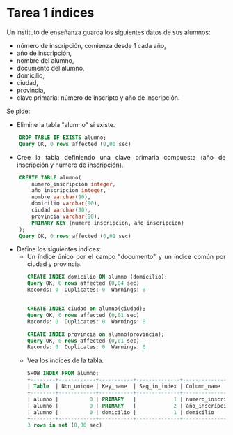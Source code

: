 <div align="justify">

# Tarea 1 índices

Un instituto de enseñanza guarda los siguientes datos de sus alumnos:
 - número de inscripción, comienza desde 1 cada año,
 - año de inscripción,
 - nombre del alumno,
 - documento del alumno,
 - domicilio,
 - ciudad,
 - provincia,
 - clave primaria: número de inscripto y año de inscripción.

Se pide: 
- Elimine la tabla "alumno" si existe. 
```sql
    DROP TABLE IF EXISTS alumno;
    Query OK, 0 rows affected (0,00 sec)

```
- Cree la tabla definiendo una clave primaria compuesta (año de inscripción y número de 
inscripción).
```sql
    CREATE TABLE alumno(
        numero_inscripcion integer,
        año_inscripcion integer,
        nombre varchar(90),
        domicilio varchar(90),
        ciudad varchar(90),
        provincia varchar(90),
        PRIMARY KEY (numero_inscripcion, año_inscripcion)
    );
    Query OK, 0 rows affected (0,01 sec)
```
- Define los siguientes indices:
   - Un índice único por el campo "documento" y un índice común por ciudad y provincia.
        ```sql
        CREATE INDEX domicilio ON alumno (domicilio);
        Query OK, 0 rows affected (0,04 sec)
        Records: 0  Duplicates: 0  Warnings: 0


        CREATE INDEX ciudad on alumno(ciudad);
        Query OK, 0 rows affected (0,01 sec)
        Records: 0  Duplicates: 0  Warnings: 0

        CREATE INDEX provincia on alumno(provincia);
        Query OK, 0 rows affected (0,01 sec)
        Records: 0  Duplicates: 0  Warnings: 0
        ```
    - Vea los índices de la tabla.
        ```sql
        SHOW INDEX FROM alumno;
        +--------+------------+-----------+--------------+--------------------+-----------+-------------+----------+--------+------+------------+---------+---------------+---------+------------+
        | Table  | Non_unique | Key_name  | Seq_in_index | Column_name        | Collation | Cardinality | Sub_part | Packed | Null | Index_type | Comment | Index_comment | Visible | Expression |
        +--------+------------+-----------+--------------+--------------------+-----------+-------------+----------+--------+------+------------+---------+---------------+---------+------------+
        | alumno |          0 | PRIMARY   |            1 | numero_inscripcion | A         |           0 |     NULL |   NULL |      | BTREE      |         |               | YES     | NULL       |
        | alumno |          0 | PRIMARY   |            2 | año_inscripcion    | A         |           0 |     NULL |   NULL |      | BTREE      |         |               | YES     | NULL       |
        | alumno |          0 | domicilio |            1 | domicilio          | A         |           0 |     NULL |   NULL | YES  | BTREE      |         |               | YES     | NULL       |
        +--------+------------+-----------+--------------+--------------------+-----------+-------------+----------+--------+------+------------+---------+---------------+---------+------------+
        3 rows in set (0,00 sec)

        ```

</div>